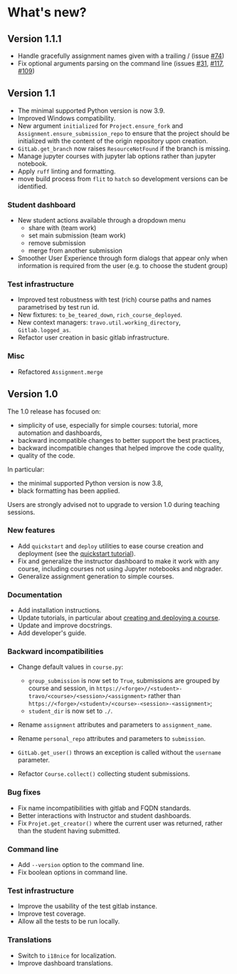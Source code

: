 # What's new?

## Version 1.1.1

- Handle gracefully assignment names given with a trailing /
  (issue [#74](https://gitlab.com/travo-cr/travo/-/issues/74))
- Fix optional arguments parsing on the command line (issues
  [#31](https://gitlab.com/travo-cr/travo/-/issues/31),
  [#117](https://gitlab.com/travo-cr/travo/-/issues/117),
  [#109](https://gitlab.com/travo-cr/travo/-/issues/109))

## Version 1.1

- The minimal supported Python version is now 3.9.
- Improved Windows compatibility.
- New argument `initialized` for `Project.ensure_fork` and `Assignment.ensure_submission_repo` to ensure that the project should be initialized with the content of the origin repository upon creation.
- `GitLab.get_branch` now raises `ResourceNotFound` if the branch is missing.
- Manage jupyter courses with jupyter lab options rather than jupyter notebook.
- Apply `ruff` linting and formatting.
- move build process from `flit` to `hatch` so development versions can be
identified.

### Student dashboard

- New student actions available through a dropdown menu
  - share with (team work)
  - set main submission (team work)
  - remove submission
  - merge from another submission
- Smoother User Experience through form dialogs that appear only when
  information is required from the user (e.g. to choose the student group)

### Test infrastructure

- Improved test robustness with test (rich) course paths and names parametrised by test run id.
- New fixtures: `to_be_teared_down`, `rich_course_deployed`.
- New context managers: `travo.util.working_directory`, `Gitlab.logged_as`.
- Refactor user creation in basic gitlab infrastructure.

### Misc

- Refactored `Assignment.merge`

## Version 1.0

The 1.0 release has focused on:
- simplicity of use, especially for simple courses: tutorial, more automation and dashboards,
- backward incompatible changes to better support the best practices,
- backward incompatible changes that helped improve the code quality,
- quality of the code.

In particular:
- the minimal supported Python version is now 3.8,
- black formatting has been applied.

Users are strongly advised not to upgrade to version 1.0 during teaching sessions.

### New features

- Add `quickstart` and `deploy` utilities to ease course creation and deployment (see the
  [quickstart tutorial](quickstart_tutorial)).
- Fix and generalize the instructor dashboard to make it work with any course, including
  courses not using Jupyter notebooks and nbgrader.
- Generalize assignment generation to simple courses.

### Documentation

- Add installation instructions.
- Update tutorials, in particular about [creating and deploying a course](quickstart_tutorial).
- Update and improve docstrings.
- Add developer's guide.

### Backward incompatibilities

- Change default values in `course.py`:

  - `group_submission` is now set to `True`, submissions are grouped by course and session,
    in `https://<forge>//<student>-travo/<course>/<session>/<assignment>` rather than
    `https://<forge>/<student>/<course>-<session>-<assignment>`;
  - `student_dir` is now set to `./`.
- Rename `assignment` attributes and parameters to `assignment_name`.
- Rename `personal_repo` attributes and parameters to `submission`.
- `GitLab.get_user()` throws an exception is called without the `username` parameter.
- Refactor `Course.collect()` collecting student submissions.

### Bug fixes

- Fix name incompatibilities with gitlab and FQDN standards.
- Better interactions with Instructor and student dashboards.
- Fix `Projet.get_creator()` where the current user was returned, rather than the
  student having submitted.

### Command line

- Add `--version` option to the command line.
- Fix boolean options in command line.

### Test infrastructure

- Improve the usability of the test gitlab instance.
- Improve test coverage.
- Allow all the tests to be run locally.

### Translations

- Switch to `i18nice` for localization.
- Improve dashboard translations.
